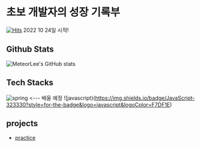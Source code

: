 # 초보 개발자의 성장 기록부
[![Hits](https://hits.seeyoufarm.com/api/count/incr/badge.svg?url=https%3A%2F%2Fgithub.com%2Fgjbae1212%2FMeteorLee&count_bg=%23364DD9&title_bg=%23555555&icon=&icon_color=%23E7E7E7&title=hits&edge_flat=true)](https://hits.seeyoufarm.com)
2022 10 24일 시작!


## Github Stats

![MeteorLee's GitHub stats](https://github-readme-stats.vercel.app/api?username=meteorLee&show_icons=true&theme=radical)

## Tech Stacks
![spring](https://img.shields.io/badge/Spring-6DB33F?style=for-the-badge&logo=spring&logoColor=white) <--- 배울 예정
![javascript)(https://img.shields.io/badge/JavaScript-323330?style=for-the-badge&logo=javascript&logoColor=F7DF1E)

## projects
* [practice](http://github.com/MeteorLee/practice)

